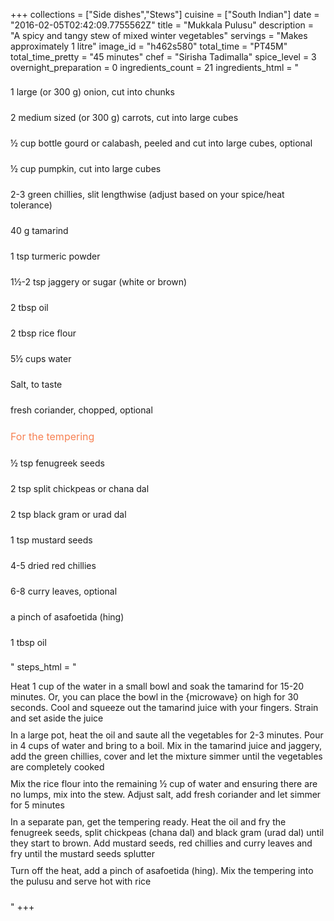 +++
collections = ["Side dishes","Stews"]
cuisine = ["South Indian"]
date = "2016-02-05T02:42:09.7755562Z"
title = "Mukkala Pulusu"
description = "A spicy and tangy stew of mixed winter vegetables"
servings = "Makes approximately 1 litre"
image_id = "h462s580"
total_time = "PT45M"
total_time_pretty = "45 minutes"
chef = "Sirisha Tadimalla"
spice_level = 3
overnight_preparation = 0
ingredients_count = 21
ingredients_html = "<ul style='padding-left: 0; list-style: none;'><li itemprop='recipeIngredient' style='margin: 8px 0px;padding: 8px 0px;'>1 large (or 300 g) onion, cut into chunks</li><li itemprop='recipeIngredient' style='margin: 8px 0px;padding: 8px 0px;'>2 medium sized (or 300 g) carrots, cut into large cubes</li><li itemprop='recipeIngredient' style='margin: 8px 0px;padding: 8px 0px;'>½ cup bottle gourd or calabash, peeled and cut into large cubes, optional</li><li itemprop='recipeIngredient' style='margin: 8px 0px;padding: 8px 0px;'>½ cup pumpkin, cut into large cubes</li><li itemprop='recipeIngredient' style='margin: 8px 0px;padding: 8px 0px;'>2-3 green chillies, slit lengthwise (adjust based on your spice/heat tolerance)</li><li itemprop='recipeIngredient' style='margin: 8px 0px;padding: 8px 0px;'>40 g tamarind</li><li itemprop='recipeIngredient' style='margin: 8px 0px;padding: 8px 0px;'>1 tsp turmeric powder</li><li itemprop='recipeIngredient' style='margin: 8px 0px;padding: 8px 0px;'>1½-2 tsp jaggery or sugar (white or brown)</li><li itemprop='recipeIngredient' style='margin: 8px 0px;padding: 8px 0px;'>2 tbsp oil</li><li itemprop='recipeIngredient' style='margin: 8px 0px;padding: 8px 0px;'>2 tbsp rice flour</li><li itemprop='recipeIngredient' style='margin: 8px 0px;padding: 8px 0px;'>5½ cups water</li><li itemprop='recipeIngredient' style='margin: 8px 0px;padding: 8px 0px;'>Salt, to taste</li><li itemprop='recipeIngredient' style='margin: 8px 0px;padding: 8px 0px;'>fresh coriander, chopped, optional</li><li style='margin: 8px 0px;padding: 8px 0px;'><span style='font-size: medium; color: #f78153;'>For the tempering</span></li><li itemprop='recipeIngredient' style='margin: 8px 0px;padding: 8px 0px;'>½ tsp fenugreek seeds</li><li itemprop='recipeIngredient' style='margin: 8px 0px;padding: 8px 0px;'>2 tsp split chickpeas or chana dal</li><li itemprop='recipeIngredient' style='margin: 8px 0px;padding: 8px 0px;'>2 tsp black gram or urad dal</li><li itemprop='recipeIngredient' style='margin: 8px 0px;padding: 8px 0px;'>1 tsp mustard seeds</li><li itemprop='recipeIngredient' style='margin: 8px 0px;padding: 8px 0px;'>4-5 dried red chillies</li><li itemprop='recipeIngredient' style='margin: 8px 0px;padding: 8px 0px;'>6-8 curry leaves, optional</li><li itemprop='recipeIngredient' style='margin: 8px 0px;padding: 8px 0px;'>a pinch of asafoetida (hing)</li><li itemprop='recipeIngredient' style='margin: 8px 0px;padding: 8px 0px;'>1 tbsp oil</li></ul>"
steps_html = "<ol style='list-style: none inside; padding-left: 0px;'><li style='padding-bottom: 10px;'><i class='step-track-icon fa fa-square-o'></i><span class='step-text' itemprop='recipeInstructions'>Heat 1 cup of the water in a small bowl and soak the tamarind for 15-20 minutes. Or, you can place the bowl in the {microwave} on high for 30 seconds. Cool and squeeze out the tamarind juice with your fingers. Strain and set aside the juice</span></li><li style='padding-bottom: 10px;'><i class='step-track-icon fa fa-square-o'></i><span class='step-text' itemprop='recipeInstructions'>In a large pot, heat the oil and saute all the vegetables for 2-3 minutes. Pour in 4 cups of water and bring to a boil. Mix in the tamarind juice and jaggery, add the green chillies, cover and let the mixture simmer until the vegetables are completely cooked</span></li><li style='padding-bottom: 10px;'><i class='step-track-icon fa fa-square-o'></i><span class='step-text' itemprop='recipeInstructions'>Mix the rice flour into the remaining ½ cup of water and ensuring there are no lumps, mix into the stew. Adjust salt, add fresh coriander and let simmer for 5 minutes</span></li><li style='padding-bottom: 10px;'><i class='step-track-icon fa fa-square-o'></i><span class='step-text' itemprop='recipeInstructions'>In a separate pan, get the tempering ready. Heat the oil and fry the fenugreek seeds, split chickpeas (chana dal) and black gram (urad dal) until they start to brown. Add mustard seeds, red chillies and curry leaves and fry until the mustard seeds splutter</span></li><li style='padding-bottom: 10px;'><i class='step-track-icon fa fa-square-o'></i><span class='step-text' itemprop='recipeInstructions'>Turn off the heat, add a pinch of asafoetida (hing). Mix the tempering into the pulusu and serve hot with rice</span></li></ol>"
+++

